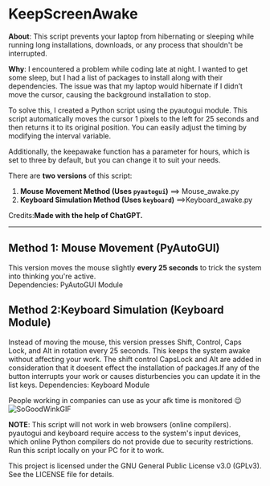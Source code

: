 # KeepScreenAwake

**About**:
This script prevents your laptop from hibernating or sleeping while running long installations, downloads, or any process that shouldn't be interrupted.

**Why**:
I encountered a problem while coding late at night. I wanted to get some sleep, but I had a list of packages to install along with their dependencies. The issue was that my laptop would hibernate if I didn’t move the cursor, causing the background installation to stop.

To solve this, I created a Python script using the pyautogui module. This script automatically moves the cursor 1 pixels to the left for 25 seconds and then returns it to its original position. You can easily adjust the timing by modifying the interval variable.

Additionally, the keepawake function has a parameter for hours, which is set to three by default, but you can change it to suit your needs.

There are **two versions** of this script:  
1. **Mouse Movement Method (Uses `pyautogui`)**  ==> Mouse_awake.py
2. **Keyboard Simulation Method (Uses `keyboard`)**  ==>Keyboard_awake.py

Credits:**Made with the help of ChatGPT.**  

---

## Method 1: Mouse Movement (PyAutoGUI)  
This version moves the mouse slightly **every 25 seconds** to trick the system into thinking you're active.  
Dependencies: PyAutoGUI Module

## Method 2:Keyboard Simulation (Keyboard Module)
Instead of moving the mouse, this version presses Shift, Control, Caps Lock, and Alt in rotation every 25 seconds. This keeps the system awake without affecting your work.
The shift control CapsLock and Alt are added in consideration that it doesent effect the installation of packages.If any of the button interrupts your work or causes disturbencies you can update it in the list keys.
Dependencies: Keyboard Module

People working in companies can use as your afk time is monitored 😉
![SoGoodWinkGIF](https://github.com/user-attachments/assets/4e006bf5-5720-4eb4-9411-cc501c057cd9)


**NOTE**: This script will not work in web browsers (online compilers).
          pyautogui and keyboard require access to the system's input devices, which online Python compilers do not provide due to security restrictions.
          Run this script locally on your PC for it to work.

This project is licensed under the GNU General Public License v3.0 (GPLv3).
See the LICENSE file for details.





